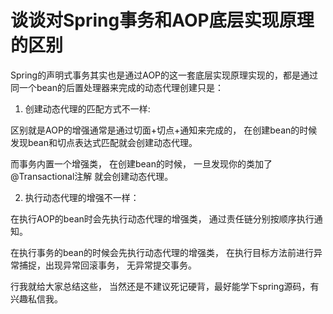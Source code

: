 # 谈谈对Spring事务和AOP底层实现原理的区别

Spring的声明式事务其实也是通过AOP的这一套底层实现原理实现的，都是通过同一个bean的后置处理器来完成的动态代理创建只是： 

1. 创建动态代理的匹配方式不一样: 

区别就是AOP的增强通常是通过切面+切点+通知来完成的， 在创建bean的时候发现bean和切点表达式匹配就会创建动态代理。 

   而事务内置一个增强类， 在创建bean的时候， 一旦发现你的类加了@Transactional注解 就会创建动态代理。



2. 执行动态代理的增强不一样：

在执行AOP的bean时会先执行动态代理的增强类， 通过责任链分别按顺序执行通知。



在执行事务的bean的时候会先执行动态代理的增强类， 在执行目标方法前进行异常捕捉，出现异常回滚事务， 无异常提交事务。



行我就给大家总结这些， 当然还是不建议死记硬背，最好能学下spring源码，有兴趣私信我。

